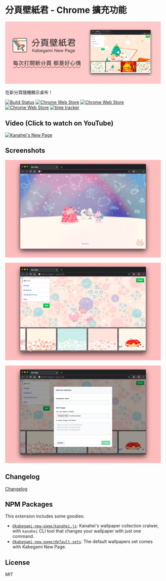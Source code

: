 # 分頁壁紙君 - Chrome 擴充功能

![marquee](./docs/images/Marquee.png)

在新分頁隨機顯示桌布！

[![Build Status](https://github.com/Yukaii/kabegami-new-page/actions/workflows/build.yml/badge.svg)](https://github.com/Yukaii/kabegami-new-page/actions) [![Chrome Web Store](https://img.shields.io/chrome-web-store/v/fbbdincgjgdmbbkongmineooghpadbgk)][chrome-web-store] [![Chrome Web Store](https://img.shields.io/chrome-web-store/rating/fbbdincgjgdmbbkongmineooghpadbgk)][chrome-web-store] [![Chrome Web Store](https://img.shields.io/chrome-web-store/users/fbbdincgjgdmbbkongmineooghpadbgk)][chrome-web-store] [![time tracker](https://wakatime.com/badge/github/Yukaii/kabegami-new-page.svg)](https://wakatime.com/badge/github/Yukaii/kabegami-new-page)

[chrome-web-store]: https://chrome.google.com/webstore/detail/kanaheis-new-page/fbbdincgjgdmbbkongmineooghpadbgk

## Video (Click to watch on YouTube)

[![Kanahei's New Page](https://cdn.rawgit.com/Yukaii/kanahei-wallpapers/127b5c1b/docs/images/demo.gif)](https://www.youtube.com/watch?v=06aZmi58VCc "Kanahei's New Page")

## Screenshots

![Screenshots-1](./docs/screenshots/Screenshots-1.png)

![Screenshots-2](./docs/screenshots/Screenshots-2.png)

![Screenshots-3](./docs/screenshots/Screenshots-3.png)

## Changelog

[Changelog](https://hackmd.io/@yukai/kabegami-new-page)

## NPM Packages

This extension includes some goodies:

- [`@kabegami-new-page/kanahei.js`][kanahei-js]: Kanahei's wallpaper collection cralwer, with `kanahei` CLI tool that changes your wallpaper with just one command.
- [`@kabegami-new-page/default-sets`][default-sets]: The default wallpapers set comes with Kabegami New Page.

[kanahei-js]: ./packages/kanahei.js/README.md
[default-sets]: ./packages/default-sets/README.md

## License

MIT
